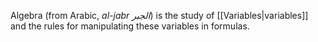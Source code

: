 Algebra (from Arabic, *al-jabr الجبر*) is the study of [[Variables|variables]] and the rules for manipulating these variables in formulas.